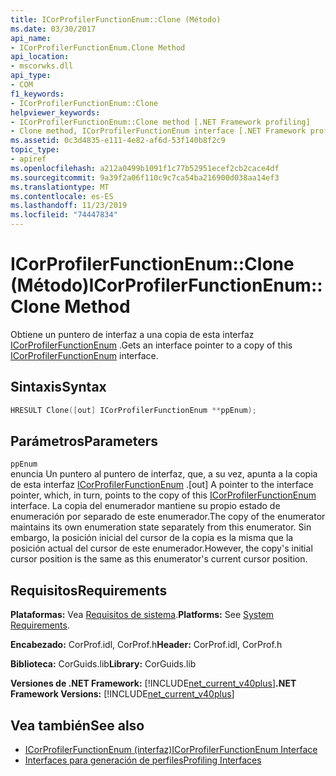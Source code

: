 ```yaml
---
title: ICorProfilerFunctionEnum::Clone (Método)
ms.date: 03/30/2017
api_name:
- ICorProfilerFunctionEnum.Clone Method
api_location:
- mscorwks.dll
api_type:
- COM
f1_keywords:
- ICorProfilerFunctionEnum::Clone
helpviewer_keywords:
- ICorProfilerFunctionEnum::Clone method [.NET Framework profiling]
- Clone method, ICorProfilerFunctionEnum interface [.NET Framework profiling]
ms.assetid: 0c3d4835-e111-4e82-af6d-53f140b8f2c9
topic_type:
- apiref
ms.openlocfilehash: a212a0499b1091f1c77b52951ecef2cb2cace4df
ms.sourcegitcommit: 9a39f2a06f110c9c7ca54ba216900d038aa14ef3
ms.translationtype: MT
ms.contentlocale: es-ES
ms.lasthandoff: 11/23/2019
ms.locfileid: "74447834"
---
```

# <a name="icorprofilerfunctionenumclone-method"></a><span data-ttu-id="a10ef-102">ICorProfilerFunctionEnum::Clone (Método)</span><span class="sxs-lookup"><span data-stu-id="a10ef-102">ICorProfilerFunctionEnum::Clone Method</span></span>
<span data-ttu-id="a10ef-103">Obtiene un puntero de interfaz a una copia de esta interfaz [ICorProfilerFunctionEnum](../../../../docs/framework/unmanaged-api/profiling/icorprofilerfunctionenum-interface.md) .</span><span class="sxs-lookup"><span data-stu-id="a10ef-103">Gets an interface pointer to a copy of this [ICorProfilerFunctionEnum](../../../../docs/framework/unmanaged-api/profiling/icorprofilerfunctionenum-interface.md) interface.</span></span>  
  
## <a name="syntax"></a><span data-ttu-id="a10ef-104">Sintaxis</span><span class="sxs-lookup"><span data-stu-id="a10ef-104">Syntax</span></span>  
  
```cpp  
HRESULT Clone([out] ICorProfilerFunctionEnum **ppEnum);  
```  
  
## <a name="parameters"></a><span data-ttu-id="a10ef-105">Parámetros</span><span class="sxs-lookup"><span data-stu-id="a10ef-105">Parameters</span></span>  
 `ppEnum`  
 <span data-ttu-id="a10ef-106">enuncia Un puntero al puntero de interfaz, que, a su vez, apunta a la copia de esta interfaz [ICorProfilerFunctionEnum](../../../../docs/framework/unmanaged-api/profiling/icorprofilerfunctionenum-interface.md) .</span><span class="sxs-lookup"><span data-stu-id="a10ef-106">[out] A pointer to the interface pointer, which, in turn, points to the copy of this [ICorProfilerFunctionEnum](../../../../docs/framework/unmanaged-api/profiling/icorprofilerfunctionenum-interface.md) interface.</span></span> <span data-ttu-id="a10ef-107">La copia del enumerador mantiene su propio estado de enumeración por separado de este enumerador.</span><span class="sxs-lookup"><span data-stu-id="a10ef-107">The copy of the enumerator maintains its own enumeration state separately from this enumerator.</span></span> <span data-ttu-id="a10ef-108">Sin embargo, la posición inicial del cursor de la copia es la misma que la posición actual del cursor de este enumerador.</span><span class="sxs-lookup"><span data-stu-id="a10ef-108">However, the copy's initial cursor position is the same as this enumerator's current cursor position.</span></span>  
  
## <a name="requirements"></a><span data-ttu-id="a10ef-109">Requisitos</span><span class="sxs-lookup"><span data-stu-id="a10ef-109">Requirements</span></span>  
 <span data-ttu-id="a10ef-110">**Plataformas:** Vea [Requisitos de sistema](../../../../docs/framework/get-started/system-requirements.md).</span><span class="sxs-lookup"><span data-stu-id="a10ef-110">**Platforms:** See [System Requirements](../../../../docs/framework/get-started/system-requirements.md).</span></span>  
  
 <span data-ttu-id="a10ef-111">**Encabezado:** CorProf.idl, CorProf.h</span><span class="sxs-lookup"><span data-stu-id="a10ef-111">**Header:** CorProf.idl, CorProf.h</span></span>  
  
 <span data-ttu-id="a10ef-112">**Biblioteca:** CorGuids.lib</span><span class="sxs-lookup"><span data-stu-id="a10ef-112">**Library:** CorGuids.lib</span></span>  
  
 <span data-ttu-id="a10ef-113">**Versiones de .NET Framework:** [!INCLUDE[net_current_v40plus](../../../../includes/net-current-v40plus-md.md)]</span><span class="sxs-lookup"><span data-stu-id="a10ef-113">**.NET Framework Versions:** [!INCLUDE[net_current_v40plus](../../../../includes/net-current-v40plus-md.md)]</span></span>  
  
## <a name="see-also"></a><span data-ttu-id="a10ef-114">Vea también</span><span class="sxs-lookup"><span data-stu-id="a10ef-114">See also</span></span>

- [<span data-ttu-id="a10ef-115">ICorProfilerFunctionEnum (interfaz)</span><span class="sxs-lookup"><span data-stu-id="a10ef-115">ICorProfilerFunctionEnum Interface</span></span>](../../../../docs/framework/unmanaged-api/profiling/icorprofilerfunctionenum-interface.md)
- [<span data-ttu-id="a10ef-116">Interfaces para generación de perfiles</span><span class="sxs-lookup"><span data-stu-id="a10ef-116">Profiling Interfaces</span></span>](../../../../docs/framework/unmanaged-api/profiling/profiling-interfaces.md)

